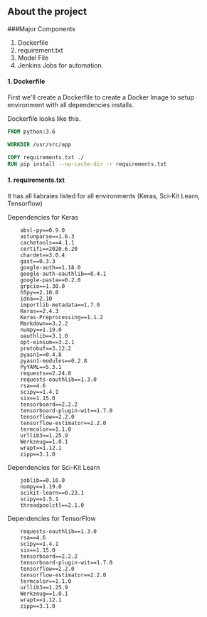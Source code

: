 ## About the project
###Major Components
1. Dockerfile
2. requirement.txt
3. Model File
4. Jenkins Jobs for automation.
 
#### 1. Dockerfile
First we'll create a Dockerfile to create a Docker Image  to setup environment with all dependencies installs.

Dockerfile looks like this.

```Dockerfile
FROM python:3.6

WORKDIR /usr/src/app

COPY requirements.txt ./
RUN pip install --no-cache-dir -r requirements.txt
```

#### 1. requirements.txt
It has all liabraies listed for all environments (Keras, Sci-Kit Learn, Tensorflow)

Dependencies for Keras
```
    absl-py==0.9.0
    astunparse==1.6.3
    cachetools==4.1.1
    certifi==2020.6.20
    chardet==3.0.4
    gast==0.3.3
    google-auth==1.18.0
    google-auth-oauthlib==0.4.1
    google-pasta==0.2.0
    grpcio==1.30.0
    h5py==2.10.0
    idna==2.10
    importlib-metadata==1.7.0
    Keras==2.4.3
    Keras-Preprocessing==1.1.2
    Markdown==3.2.2
    numpy==1.19.0
    oauthlib==3.1.0
    opt-einsum==3.2.1
    protobuf==3.12.2
    pyasn1==0.4.8
    pyasn1-modules==0.2.8
    PyYAML==5.3.1
    requests==2.24.0
    requests-oauthlib==1.3.0
    rsa==4.6
    scipy==1.4.1
    six==1.15.0
    tensorboard==2.2.2
    tensorboard-plugin-wit==1.7.0
    tensorflow==2.2.0
    tensorflow-estimator==2.2.0
    termcolor==1.1.0
    urllib3==1.25.9
    Werkzeug==1.0.1
    wrapt==1.12.1
    zipp==3.1.0

```
Dependencies for Sci-Kit Learn
```
    joblib==0.16.0
    numpy==1.19.0
    scikit-learn==0.23.1
    scipy==1.5.1
    threadpoolctl==2.1.0
```

Dependencies for TensorFlow
```
    requests-oauthlib==1.3.0
    rsa==4.6
    scipy==1.4.1
    six==1.15.0
    tensorboard==2.2.2
    tensorboard-plugin-wit==1.7.0
    tensorflow==2.2.0
    tensorflow-estimator==2.2.0
    termcolor==1.1.0
    urllib3==1.25.9
    Werkzeug==1.0.1
    wrapt==1.12.1
    zipp==3.1.0
```

